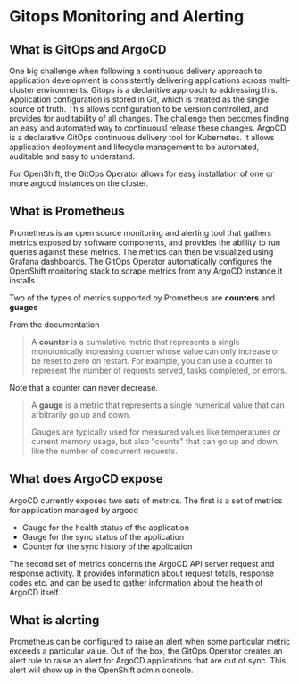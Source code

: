 # Gitops Monitoring and Alerting

## What is GitOps and ArgoCD

One big challenge when following a continuous delivery approach to application development is consistently delivering applications across multi-cluster environments. Gitops is a declaritive approach to addressing this.  Application configuration is stored in Git, which is treated as the single source of truth. This allows configuration to be version controlled, and provides for auditability of all changes. The challenge then becomes finding an easy and automated way to continuousl release these changes. ArgoCD is a declarative GitOps continuous delivery tool for Kubernetes.  It allows application deployment and lifecycle management to be automated, auditable and easy to understand.

For OpenShift, the GitOps Operator allows for easy installation of one or more argocd instances on the cluster.

## What is Prometheus

Prometheus is an open source monitoring and alerting tool that gathers metrics exposed by software components, and provides the ablility to run queries against these metrics. The metrics can then be visualized using Grafana dashboards. The GitOps Operator automatically configures the OpenShift monitoring stack to scrape metrics from any ArgoCD instance it installs.

Two of the types of metrics supported by Prometheus are **counters** and **guages**

From the documentation

> A **counter** is a cumulative metric that represents a single monotonically increasing counter whose value can only increase or be reset to zero on restart. For example, you can use a counter to represent the number of requests served, tasks completed, or errors.

Note that a counter can never decrease.

> A **gauge** is a metric that represents a single numerical value that can arbitrarily go up and down.
>
> Gauges are typically used for measured values like temperatures or current memory usage, but also "counts" that can go up and down, like the number of concurrent requests.


## What does ArgoCD expose

ArgoCD currently exposes two sets of metrics.  The first is a set of metrics for application managed by argocd

- Gauge for the health status of the application
- Gauge for the sync status of the application
- Counter for the sync history of the application

The second set of metrics concerns the ArgoCD API server request and response activity. It provides information about request totals, response codes etc. and can be used to gather information about the health of ArgoCD itself.

## What is alerting

Prometheus can be configured to raise an alert when some particular metric exceeds a particular value. Out of the box, the GitOps Operator creates an alert rule to raise an alert for ArgoCD  applications that are out of sync. This alert will show up in the OpenShift admin console.

